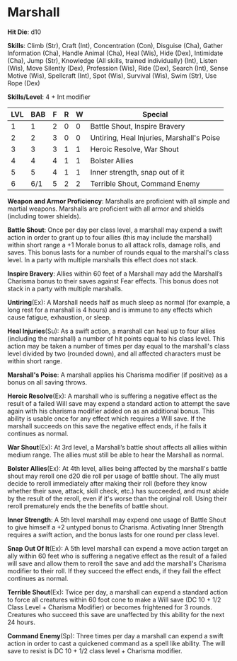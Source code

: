 # Marshall

**Hit Die**: d10

**Skills**: Climb (Str), Craft (Int), Concentration (Con), Disguise (Cha), Gather Information (Cha), Handle Animal (Cha), Heal (Wis), Hide (Dex), Intimidate (Cha), Jump (Str), Knowledge (All skills, trained individually) (Int), Listen (Wis), Move Silently (Dex), Profession (Wis), Ride (Dex), Search (Int), Sense Motive (Wis), Spellcraft (Int), Spot (Wis), Survival (Wis), Swim (Str), Use Rope (Dex)

**Skills/Level**: 4 + Int modifier

LVL | BAB | F | R | W | Special 
--- | --- | - | - | - | ------- 
1   | 1   | 2 | 0 | 0 | Battle Shout, Inspire Bravery     
2   | 2   | 3 | 0 | 0 | Untiring, Heal Injuries, Marshall's Poise
3   | 3   | 3 | 1 | 1 | Heroic Resolve, War Shout
4   | 4   | 4 | 1 | 1 | Bolster Allies
5   | 5   | 4 | 1 | 1 | Inner strength, snap out of it
6   | 6/1 | 5 | 2 | 2 | Terrible Shout, Command Enemy

**Weapon and Armor Proficiency**: Marshalls are proficient with all simple and martial weapons. Marshalls are proficient with all armor and shields (including tower shields).

**Battle Shout**: Once per day per class level, a marshall may expend a swift action in order to grant up to four allies (this may include the marshall) within short range a +1 Morale bonus to all attack rolls, damage rolls, and saves. This bonus lasts for a number of rounds equal to the marshall's class level. In a party with multiple marshalls this effect does not stack.

**Inspire Bravery**: Allies within 60 feet of a Marshall may add the Marshall’s Charisma bonus to their saves against Fear effects. This bonus does not stack in a party with multiple marshalls.

**Untiring**(Ex): A Marshall needs half as much sleep as normal (for example, a long rest for a marshall is 4 hours) and is immune to any effects which cause fatigue, exhaustion, or sleep.

**Heal Injuries**(Su): As a swift action, a marshall can heal up to four allies (including the marshall) a number of hit points equal to his class level. This action may be taken a number of times per day equal to the marshall's class level divided by two (rounded down), and all affected characters must be within short range.

**Marshall's Poise**: A marshall applies his Charisma modifier (if positive) as a bonus on all saving throws.

**Heroic Resolve**(Ex): A marshall who is suffering a negative effect as the result of a failed Will save may expend a standard action to attempt the save again with his charisma modifier added on as an additional bonus. This ability is usable once for any effect which requires a Will save. If the marshall succeeds on this save the negative effect ends, if he fails it continues as normal.

**War Shout**(Ex): At 3rd level, a Marshall’s battle shout affects all allies within medium range. The allies must still be able to hear the Marshall as normal.

**Bolster Allies**(Ex): At 4th level, allies being affected by the marshall's battle shout may reroll one d20 die roll per usage of battle shout. The ally must decide to reroll immediately after making their roll (before they know whether their save, attack, skill check, etc.) has succeeded, and must abide by the result of the reroll, even if it's worse than the original roll. Using their reroll prematurely ends the the benefits of battle shout.

**Inner Strength**: A 5th level marshall may expend one usage of Battle Shout to give himself a +2 untyped bonus to Charisma. Activating Inner Strength requires a swift action, and the bonus lasts for one round per class level.

**Snap Out Of It**(Ex): A 5th level marshall can expend a move action target an ally within 60 feet who is suffering a negative effect as the result of a failed will save and allow them to reroll the save and add the marshall's Charisma modifier to their roll. If they succeed the effect ends, if they fail the effect continues as normal.

**Terrible Shout**(Ex): Twice per day, a marshall can expend a standard action to force all creatures within 60 foot cone to make a Will save (DC 10 + 1/2 Class Level + Charisma Modifier) or becomes frightened for 3 rounds. Creatures who succeed this save are unaffected by this ability for the next 24 hours.

**Command Enemy**(Sp): Three times per day a marshall can expend a swift action in order to cast a quickened command as a spell like ability. The will save to resist is DC 10 + 1/2 class level + Charisma modifier.